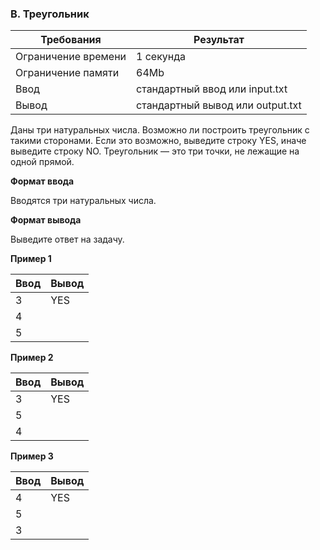 ### B. Треугольник

Требования          | Результат
------------        | -------------
Ограничение времени | 1 секунда
Ограничение памяти  | 64Mb
Ввод                | стандартный ввод или input.txt
Вывод               | стандартный вывод или output.txt

Даны три натуральных числа. Возможно ли построить треугольник с такими сторонами. Если это возможно, выведите строку YES, иначе выведите строку NO.
Треугольник — это три точки, не лежащие на одной прямой.

**Формат ввода**

Вводятся три натуральных числа.

**Формат вывода**

Выведите ответ на задачу.

**Пример 1**

Ввод    | Вывод
------  | ------
3       | YES
4       | 
5       |

**Пример 2**

Ввод    | Вывод
------  | ------
3       | YES
5       | 
4       |

**Пример 3**

Ввод    | Вывод
------  | ------
4       | YES
5       | 
3       |
